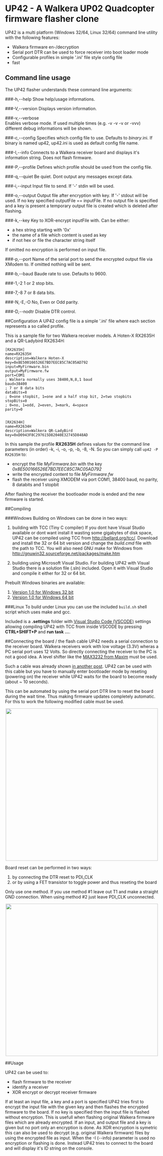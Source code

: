 # UP42 - A Walkera UP02 Quadcopter firmware flasher clone

UP42 is a multi platform (Windows 32/64, Linux 32/64)
command line utility with the following features:
 
* Walkera firmware en-/decryption
* Serial port DTR can be used to force receiver into boot loader mode
* Configurable profiles in simple '.ini' file style config file
* fast

## Command line usage
The UP42 flasher understands these command line arguments:

###-h,--help
Show help/usage informations.

###-V,--version
Displays version information.

###-v,--verbose   
Enables verbose mode. If used multiple times (e.g. -v -v -v or -vvv) different debug informations will be shown.

###-c,--config
Specifies which config file to use. Defaults to *binary*.ini. If binary is named up42, up42.ini is used as default config file name.

###-I,--info
Connects to a Walkera receiver board and displays it's information string. Does not flash firmware.

###-P,--profile
Defines which profile should be used from the config file.

###-q,--quiet
Be quiet. Dont output any messages except data.


###-i,--input
Input file to send. If '-' stdin will be used.

###-o,--output
Output file after encryption with key. If '-' stdout will be used.
If no key specified outputFile == inputFile. If no output file is specified
and a key is present a temporary output file is created which is deleted after
flashing.

###-k,--key
Key to XOR-encrypt inputFile with. Can be either:
* a hex string starting with '0x'
* the name of a file which content is used as key
* if not hex or file the character string itself

If omitted no encryption is performed on input file.

###-p,--port
Name of the serial port to send the encrypted output file via XModem to. If omitted nothing will be sent.

###-b,--baud
Baude rate to use. Defaults to 9600.

###-1,-2
1 or 2 stop bits.

###-7,-8
7 or 8 data bits.

###-N,-E,-O
No, Even or Odd parity.

###-D,--nodtr
Disable DTR control.

##Configuration
A UP42 config file is a simple '.ini' file where each section represents a so called profile.

This is a sample file for two Walkera receiver models. A Hoten-X RX2635H and a QR-Ladybird RX2634H:
```
[RX2635H]
name=RX2635H
description=Walkera Hoten-X
key=0x8E500166526E7BD7EEC85C7AC05AD792
input=MyFirmware.bin
output=MyFirmware.fw
port=COM1
; Walkera normally uses 38400,N,8,1 baud
baud=38400
; 7 or 8 data bits
dataBits=8
; 0=one stopbit, 1=one and a half stop bit, 2=two stopbits
stopBits=0
; 0=no, 1=odd, 2=even, 3=mark, 4=space
parity=0


[RX2634H]
name=RX2634H
description=Walkera QR-LadyBird
key=0xD0943F8C297615D82040E32745D848AD
```
In this sample the profile **RX2635H** defines values for the command line parameters
(in order) -k, -i, -o, -p, -b, -8, -N.
So you can simply call
`up42 -P RX2635H` to:
* encrypt the file *MyFirmware.bin* with the key *0x8E500166526E7BD7EEC85C7AC05AD792*
* write the encrypted content to file *MyFirmware.fw*
* flash the receiver using XMODEM via port COM1, 38400 baud, no parity, 8 databits and 1 stopbit

After flashing the receiver the bootloader mode is ended and the new firmware is started.


##Compiling

###Windows
Building on Windows can be done in two ways:

1. building with TCC (Tiny C compiler) If you dont have Visual Studio available or dont want install it wasting some gigabytes of disk space, UP42 can be compiled using TCC from http://bellard.org/tcc/. Download and install the 32 or 64 bit version and change the *build.cmd* file with the path to TCC. You will also need GNU make for Windows from http://gnuwin32.sourceforge.net/packages/make.htm 

2. building using Microsoft Visual Studio. For building UP42 with Visual Studio there is a solution file (.sln) included. Open it with Visual Studio and compile it either for 32 or 64 bit.

Prebuilt Windows binaries are available:

1. [Version 1.0 for Windows 32 bit](url=http://www.min.at/prinz/fp-content/attachs/WinUP42-32-1_0.zip)
2. [Version 1.0 for Windows 64 bit](url=http://www.min.at/prinz/fp-content/attachs/WinUP42-64-1_0.zip)

###Linux
To build under Linux you can use the included `build.sh` shell script which uses make and gcc.


Included is a **.settings** folder with [Visual Studio Code (VSCODE)](https://www.visualstudio.com/en-us/products/code-vs.aspx) settings allowing compiling UP42
with TCC from inside VSCODE by pressing **CTRL+SHIFT+P** and **run task ...**. 

 
##Connecting the board / the flash cable
UP42 needs a serial connection to the receiver board. Walkera receivers work with low voltage (3.3V) wheras a PC serial port uses 12 Volts. So directly connecting the receiver to the PC is not a good idea. A level shifter like the [MAX3232 from Maxim](http://www.maximintegrated.com/en/products/interface/transceivers/MAX3232.html#popuppdf) must be used.

Such a cable was already shown [in another post](http://www.min.at/prinz/?x=entry:entry140107-181200). UP42 can be used with this cable but you have to manually enter bootloader mode by reseting (powering on) the receiver while UP42 waits for the board to become ready (about ~ 10 seconds).

This can be automated by using the serial port DTR line to reset the board during the wait time. Thus making firmware updates completely automatic. For this to work the following modified cable must be used.

<center>
<a href="http://www.min.at/prinz/fp-content/images/rc-flash/WalkereFlasherCable2.png"><img src="http://www.min.at/prinz/fp-content/images/rc-flash/WalkereFlasherCable2.png" width="500px"></a>
</center>

Board reset can be performed in two ways:

1. by connecting the DTR reset to PDI_CLK
2. or by using a FET transistor to toggle power and thus reseting the board

Only use one method. If you use method #1 leave out T1 and make a straight GND connection. When using method #2 just leave PDI_CLK unconnected.

<center>
<a href="http://www.min.at/prinz/fp-content/images/rc-hw/1-RX2635H-D-top-annotated.jpg"><img src="http://www.min.at/prinz/fp-content/images/rc-hw/1-RX2635H-D-top-annotated.jpg" width="500px"></a>
</center>	

##Usage

UP42 can be used to:

* flash firmware to the receiver
* identify a receiver
* XOR encrypt or decrypt receiver firmware

If at least an input file, a key and a port is specified UP42 tries first to encrypt the input file with the given key and then flashes the encrypted firmware to the board. If no key is specified then the input file is flashed without encryption. This is usefull when flashing original Walkera firmware files which are already encrypted. If an input, and output file and a key is given but no port only an encryption is done. As XOR encryption is symetric this can also be used to decrypt (e.g. original Walkera firmware) files by using the encrypted file as input. When the -I (--info) parameter is used no encryption or flashing is done. Instead UP42 tries to connect to the board and will display it's ID string on the console.

